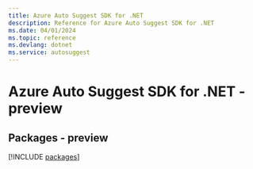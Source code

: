 ```yaml
---
title: Azure Auto Suggest SDK for .NET
description: Reference for Azure Auto Suggest SDK for .NET
ms.date: 04/01/2024
ms.topic: reference
ms.devlang: dotnet
ms.service: autosuggest
---
```

# Azure Auto Suggest SDK for .NET - preview
## Packages - preview
[!INCLUDE [packages](auto-suggest-index.md)]